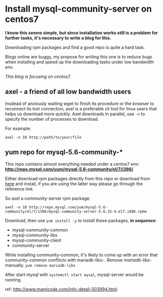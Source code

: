 # Install mysql-community-server on centos7

**I know this seems simple, but since installation works still is a problem for further tasks, it's necessary to write a blog for this.**

Downloading rpm packages and find a good repo is quite a hard task.

Blogs online are buggy, my propose for writing this one is to reduce bugs when installing and speed up the downloading tasks under low bandwidth env.

*This blog is focusing on centos7.*

## axel - a friend of all low bandwidth users

Insdead of anxiously waiting wget to finish its procedure or the browser to reconnect its lost connection, axel is a preferable cli tool for linux users that helps us download more quickly.
Axel downloads in parallel, use ```-n``` to specify the number of processes to download.

For example:
```
axel -n 10 http://path/to/your/file
```

## yum repo for mysql-5.6-community-*

This repo contains almost everything needed under a centos7 env:
**http://repo.mysql.com/yum/mysql-5.6-community/el/7/i386/**

Either download rpm packages directly from this repo or download from [here]( http://repo.mysql.com/mysql-community-release-el7-5.noarch.rpm
) and install, if you are using the latter way please go through the reference link.

So axel a community-server rpm package:

```
axel -n 10 http://repo.mysql.com/yum/mysql-5.6-community/el/7/i386/mysql-community-server-5.6.15-4.el7.i686.rpmw
```

Download, then use ```yum install -y``` to install these packages, **in sequence**:

 - mysql-community-common
 - mysql-community-libs
 - mysql-community-client
 - community-server

While installing community-common, it's likely to come up with an error that community-common confilicts with mariadb-libs-*. Remove mariadb-libs-* manually. ```yum remove mariadb-libs```

After start mysql with ```systemctl start mysql```, mysql-server would be running.

ref:
http://www.mamicode.com/info-detail-503994.html
